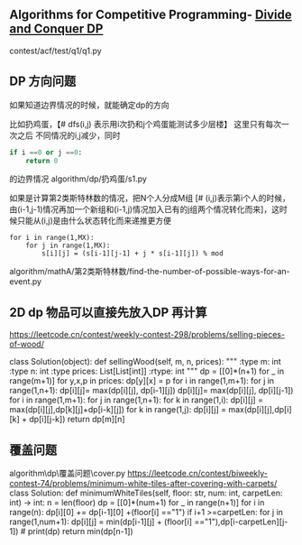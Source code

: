 ## Algorithms for Competitive Programming- [Divide and Conquer DP](https://cp-algorithms.com/dynamic_programming/divide-and-conquer-dp.html#generic-implementation)
contest/acf/test/q1/q1.py


## DP 方向问题
如果知道边界情况的时候，就能确定dp的方向

比如扔鸡蛋，【# dfs(i,j) 表示用i次扔和j个鸡蛋能测试多少层楼】 这里只有每次一次之后 不同情况的i,j减少，同时 
```python
if i ==0 or j ==0:
    return 0 
```
的边界情况
algorithm/dp/扔鸡蛋/s1.py

如果是计算第2类斯特林数的情况，把N个人分成M组 [# (i,j)表示第i个人的时候，由(i-1,j-1)情况再加一个新组和(i-1,j)情况加入已有的j组两个情况转化而来]，这时候只能从(i,j)是由什么状态转化而来递推更方便
```
for i in range(1,MX):
    for j in range(1,MX):
        s[i][j] = (s[i-1][j-1] + j * s[i-1][j]) % mod 
```
algorithm/mathA/第2类斯特林数/find-the-number-of-possible-ways-for-an-event.py

## 2D dp 物品可以直接先放入DP 再计算
https://leetcode.cn/contest/weekly-contest-298/problems/selling-pieces-of-wood/

class Solution(object):
    def sellingWood(self, m, n, prices):
        """
        :type m: int
        :type n: int
        :type prices: List[List[int]]
        :rtype: int
        """ 
        dp = [[0]*(n+1) for _ in range(m+1)]
        for y,x,p in prices:
            dp[y][x] = p
        for i in range(1,m+1):
            for j in range(1,n+1):
                dp[i][j]= max(dp[i][j], dp[i-1][j])
                dp[i][j]= max(dp[i][j], dp[i][j-1])
        for i in range(1,m+1):
            for j in range(1,n+1):
                for k in range(1,i):
                    dp[i][j] = max(dp[i][j],dp[k][j]+dp[i-k][j])
                for k in range(1,j):
                    dp[i][j] = max(dp[i][j],dp[i][k] + dp[i][j-k])
        return dp[m][n]

## 覆盖问题
algorithm\dp\覆盖问题\cover.py
https://leetcode.cn/contest/biweekly-contest-74/problems/minimum-white-tiles-after-covering-with-carpets/
class Solution:
    def minimumWhiteTiles(self, floor: str, num: int, carpetLen: int) -> int:
        n = len(floor)
        dp = [[0]*(num+1) for _ in range(n+1)]
        for i in range(n):
            dp[i][0] += dp[i-1][0] +(floor[i] =="1")
            if i+1 >=carpetLen:
                for j in range(1,num+1):
                    dp[i][j] = min(dp[i-1][j] + (floor[i] =="1"),dp[i-carpetLen][j-1])
       # print(dp)
        return min(dp[n-1])

